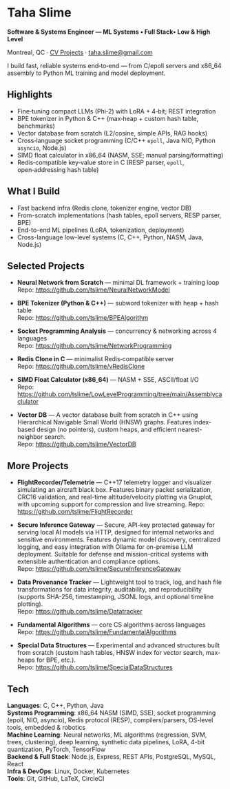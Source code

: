 # Taha Slime

**Software & Systems Engineer — ML Systems • Full Stack• Low & High Level**

Montreal, QC · [CV Projects](#selected-projects) · taha.slime@gmail.com

I build fast, reliable systems end‑to‑end — from C/epoll servers and x86_64 assembly to Python ML training and model deployment.

## Highlights
- Fine‑tuning compact LLMs (Phi‑2) with LoRA + 4‑bit; REST integration
- BPE tokenizer in Python & C++ (max‑heap + custom hash table, benchmarks)
- Vector database from scratch (L2/cosine, simple APIs, RAG hooks)
- Cross‑language socket programming (C/C++ `epoll`, Java NIO, Python `asyncio`, Node.js)
- SIMD float calculator in x86_64 (NASM, SSE; manual parsing/formatting)
- Redis‑compatible key‑value store in C (RESP parser, `epoll`, open‑addressing hash table)


## What I Build
- Fast backend infra (Redis clone, tokenizer engine, vector DB)
- From-scratch implementations (hash tables, epoll servers, RESP parser, BPE)
- End-to-end ML pipelines (LoRA, tokenization, deployment)
- Cross-language low-level systems (C, C++, Python, NASM, Java, Node.js)


## Selected Projects
- **Neural Network from Scratch** — minimal DL framework + training loop  
  Repo: https://github.com/tslime/NeuralNetworkModel
- **BPE Tokenizer (Python & C++)** — subword tokenizer with heap + hash table  
  Repo: https://github.com/tslime/BPEAlgorithm
- **Socket Programming Analysis** — concurrency & networking across 4 languages  
  Repo: https://github.com/tslime/NetworkProgramming
- **Redis Clone in C** — minimalist Redis‑compatible server  
  Repo: https://github.com/tslime/vRedisClone
- **SIMD Float Calculator (x86_64)** — NASM + SSE, ASCII/float I/O  
  Repo: https://github.com/tslime/LowLevelProgramming/tree/main/Assemblycaclulator

- **Vector DB** — A vector database built from scratch in C++ using Hierarchical Navigable Small World (HNSW) graphs. Features index-based design (no pointers), custom heaps, and efficient nearest-neighbor search.  
  Repo: https://github.com/tslime/VectorDB

## More Projects

- **FlightRecorder/Telemetrie** — C++17 telemetry logger and visualizer simulating an aircraft black box.
Features binary packet serialization, CRC16 validation, and real-time altitude/velocity plotting via Gnuplot, with upcoming support for compression and live streaming.
Repo: https://github.com/tslime/FlightRecorder

- **Secure Inference Gateway** — Secure, API-key protected gateway for serving local AI models via HTTP, designed for internal networks and sensitive environments. Features dynamic model discovery, centralized logging, and easy integration with Ollama for on-premise LLM deployment. Suitable for defense and mission-critical systems with extensible authentication and compliance options.  
  Repo: https://github.com/tslime/SecureInferenceGateway
  
- **Data Provenance Tracker** — Lightweight tool to track, log, and hash file transformations for data integrity, auditability, and reproducibility (supports SHA-256, timestamping, JSONL logs, and optional timeline plotting).  
  Repo: https://github.com/tslime/Datatracker

- **Fundamental Algorithms** — core CS algorithms across languages  
  Repo: https://github.com/tslime/FundamentalAlgorithms

- **Special Data Structures** — Experimental and advanced structures built from scratch (custom hash tables, HNSW index for vector search, max-heaps for BPE, etc.).  
  Repo: https://github.com/tslime/SpecialDataStructures


## Tech

**Languages**: C, C++, Python, Java  
**Systems Programming**: x86_64 NASM (SIMD, SSE), socket programming (epoll, NIO, asyncio), Redis protocol (RESP), compilers/parsers, OS-level tools, embedded & robotics  
**Machine Learning**: Neural networks, ML algorithms (regression, SVM, trees, clustering), deep learning, synthetic data pipelines, LoRA, 4-bit quantization, PyTorch, TensorFlow  
**Backend & Full Stack**: Node.js, Express, REST APIs, PostgreSQL, MySQL, React  
**Infra & DevOps**: Linux, Docker, Kubernetes  
**Tools**: Git, GitHub, LaTeX, CircleCI  


